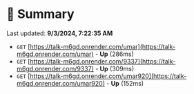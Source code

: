 # 📖 Summary
Last updated: **9/3/2024, 7:22:35 AM**

- `GET` [https://talk-m6gd.onrender.com/umar](https://talk-m6gd.onrender.com/umar) - **Up** (286ms)
- `GET` [https://talk-m6gd.onrender.com/9337](https://talk-m6gd.onrender.com/9337) - **Up** (309ms)
- `GET` [https://talk-m6gd.onrender.com/umar920](https://talk-m6gd.onrender.com/umar920) - **Up** (152ms)
